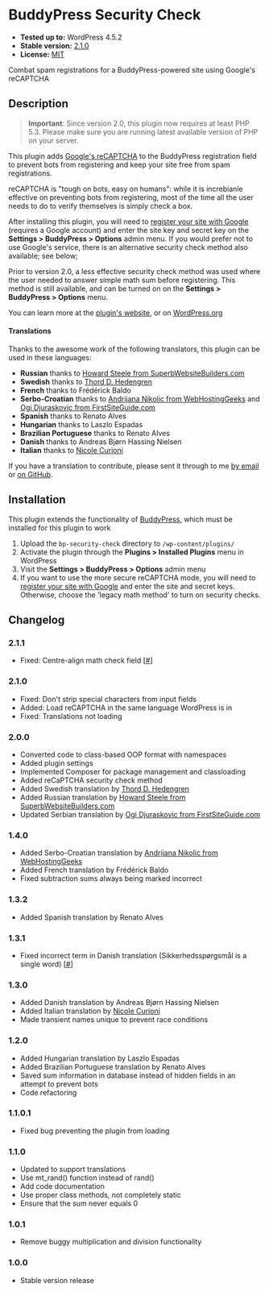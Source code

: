 # BuddyPress Security Check

* __Tested up to:__ WordPress 4.5.2
* __Stable version:__ [2.1.0](https://downloads.wordpress.org/plugin/bp-security-check.latest-stable.zip)
* __License:__ [MIT](https://opensource.org/licenses/MIT)

Combat spam registrations for a BuddyPress-powered site using Google's reCAPTCHA

## Description

> **Important**: Since version 2.0, this plugin now requires at least PHP 5.3. Please make sure you are running latest available version of PHP on your server.

This plugin adds [Google's reCAPTCHA](https://www.google.com/recaptcha/) to the BuddyPress registration field to prevent bots from registering and keep your site free from spam registrations. 

reCAPTCHA is "tough on bots, easy on humans": while it is increbianle effective on preventing bots from registering, most of the time all the user needs to do to verify themselves is simply check a box. 

After installing this plugin, you will need to [register your site with Google](https://www.google.com/recaptcha/admin) (requires a Google account) and enter the site key and secret key on the **Settings > BuddyPress > Options** admin menu. If you would prefer not to use Google's service, there is an alternative security check method also available; see below;

Prior to version 2.0, a less effective security check method was used where the user needed to answer simple math sum before registering. This method is still available, and can be turned on on the **Settings > BuddyPress > Options** menu.

You can learn more at the [plugin's website](https://bungeshea.com/plugins/bp-security-check/), or on [WordPress.org](https://wordpress.org/plugins/bp-security-check)

#### Translations

Thanks to the awesome work of the following translators, this plugin can be used in these languages:

* **Russian** thanks to [Howard Steele from SuperbWebsiteBuilders.com](http://superbwebsitebuilders.com/)
* **Swedish** thanks to [Thord D. Hedengren](http://tdh.me)
* **French** thanks to Frédérick Baldo
* **Serbo-Croatian** thanks to [Andrijana Nikolic from WebHostingGeeks](https://webhostinggeeks.com) and [Ogi Djuraskovic from FirstSiteGuide.com](http://firstsiteguide.com/)
* **Spanish** thanks to Renato Alves
* **Hungarian** thanks to Laszlo Espadas
* **Brazilian Portuguese** thanks to Renato Alves
* **Danish** thanks to Andreas Bjørn Hassing Nielsen
* **Italian** thanks to [Nicole Curioni](http://nicolecurioni.com/)

If you have a translation to contribute, please sent it through to me [by email](https://bungeshea.com/contact/) or [on GitHub](https://github.com/sheabunge/bp-security-check/pulls).

## Installation

This plugin extends the functionality of [BuddyPress](https://wordpress.org/plugins/buddypress), which must be installed for this plugin to work

1. Upload the `bp-security-check` directory to `/wp-content/plugins/`
2. Activate the plugin through the **Plugins > Installed Plugins** menu in WordPress
2. Visit the **Settings > BuddyPress > Options** admin menu
3. If you want to use the more secure reCAPTCHA mode, you will need to [register your site with Google](https://www.google.com/recaptcha/admin) and enter the site and secret keys. Otherwise, choose the 'legacy math method' to turn on security checks.

## Changelog

### 2.1.1
* Fixed: Centre-align math check field [[#](https://wordpress.org/support/topic/align-by-center)]

### 2.1.0
* Fixed: Don't strip special characters from input fields
* Added: Load reCAPTCHA in the same language WordPress is in
* Fixed: Translations not loading

### 2.0.0
* Converted code to class-based OOP format with namespaces
* Added plugin settings
* Implemented Composer for package management and classloading
* Added reCaPTCHA security check method
* Added Swedish translation by [Thord D. Hedengren](http://tdh.me)
* Added Russian translation by [Howard Steele from SuperbWebsiteBuilders.com](http://superbwebsitebuilders.com/)
* Updated Serbian translation by [Ogi Djuraskovic from FirstSiteGuide.com](http://firstsiteguide.com/)

### 1.4.0
* Added Serbo-Croatian translation by [Andrijana Nikolic from WebHostingGeeks](https://webhostinggeeks.com)
* Added French translation by Frédérick Baldo
* Fixed subtraction sums always being marked incorrect

### 1.3.2
* Added Spanish translation by Renato Alves

### 1.3.1
* Fixed incorrect term in Danish translation (Sikkerhedsspørgsmål is a single word) [[#](https://wordpress.org/support/topic/translation-293)]

### 1.3.0
* Added Danish translation by Andreas Bjørn Hassing Nielsen
* Added Italian translation by [Nicole Curioni](http://nicolecurioni.com/)
* Made transient names unique to prevent race conditions

### 1.2.0
* Added Hungarian translation by Laszlo Espadas
* Added Brazilian Portuguese translation by Renato Alves
* Saved sum information in database instead of hidden fields in an attempt to prevent bots
* Code refactoring

### 1.1.0.1
* Fixed bug preventing the plugin from loading

### 1.1.0
* Updated to support translations
* Use mt_rand() function instead of rand()
* Add code documentation
* Use proper class methods, not completely static
* Ensure that the sum never equals 0

### 1.0.1
* Remove buggy multiplication and division functionality

### 1.0.0
* Stable version release
